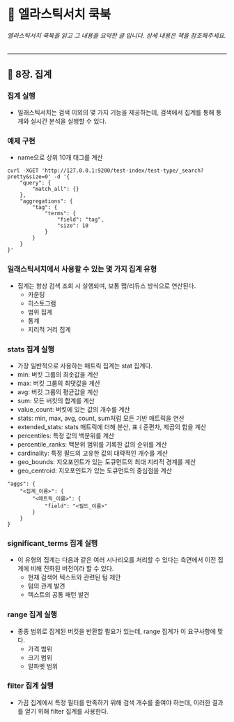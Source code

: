 # :book: 엘라스틱서치 쿡북

###### 엘라스틱서치 쿡북을 읽고 그 내용을 요약한 글 입니다. 상세 내용은 책을 참조해주세요.

---------------------------------------------------------------------------

## :pushpin: 8장. 집계 

### 집계 실행

- 일래스틱서치는 검색 이외의 몇 가지 기능을 제공하는데, 검색에서 집계를 통해 통계와 실시간 분석을 실행할 수 있다.

### 예제 구현

- name으로 상위 10개 태그를 계산

```
curl -XGET 'http://127.0.0.1:9200/test-index/test-type/_search?pretty&size=0' -d '{
    "query": {
        "match_all": {}
    },
    "aggregations": {
        "tag": {
            "terms": {
                "field": "tag",
                "size": 10
            }
        }
    }
}'
```

### 일래스틱서치에서 사용할 수 있는 몇 가지 집계 유형

- 집계는 항상 검색 조회 시 실행되며, 보통 맵/리듀스 방식으로 연산된다.
    - 카운팅
    - 히스토그램
    - 범위 집계
    - 통계
    - 지리적 거리 집계
    

### stats 집계 실행

- 가장 일반적으로 사용하는 매트릭 집계는 stat 집계다. 
- min: 버킷 그룹의 최솟값을 계산
- max: 버킷 그룹의 최댓값을 계산
- avg: 버킷 그룹의 평균값을 계산
- sum: 모든 버킷의 합계를 계산
- value_count: 버킷에 있는 값의 개수를 계산 
- stats: min, max, avg, count, sum처럼 모든 기반 매트릭을 연산
- extended_stats: stats 매트릭에 더해 분산, 표ㅕ준편차, 제곱의 합을 계산
- percentiles: 특정 값의 백분위를 계산
- percentile_ranks: 백분위 범위를 기록한 값의 순위를 계산
- cardinality: 특정 필드의 고유한 값의 대략적인 개수를 계산
- geo_bounds: 지오포인트가 있는 도큐먼트의 최대 지리적 경계를 계산
- geo_centroid: 지오포인트가 있는 도큐먼트의 중심점을 계산 

````
"aggs": {
    "<집계_이름>": {
        "<매트릭_이름>": {
            "field": "<필드_이름>"
        }
    }
}
````

### significant_terms 집계 실행 

- 이 유형의 집계는 다음과 같은 여러 시나리오를 처리할 수 있다는 측면에서 이전 집계에 비해 진화된 버전이라 할 수 있다.
    - 현재 검색어 텍스트와 관련된 텀 제안
    - 텀의 관계 발견
    - 텍스트의 공통 패턴 발견 


### range 집계 실행

- 종종 범위로 집계된 버킷을 반환할 필요가 있는데, range 집계가 이 요구사항에 맞다.
    - 가격 범위
    - 크기 범위
    - 알파벳 범위
    
    
### filter 집계 실행

- 가끔 집계에서 특정 필터를 만족하기 위해 검색 개수를 줄여야 하는데, 이러한 결과를 얻기 위해 
filter 집계를 사용한다. 


